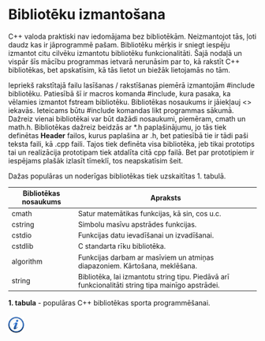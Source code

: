 # Bibliotēku izmantošana

C++ valoda praktiski nav iedomājama bez bibliotēkām. Neizmantojot tās, ļoti daudz kas ir jāprogrammē pašam. Bibliotēku mērķis ir sniegt iespēju izmantot citu cilvēku izmantotu bibliotēku funkcionalitāti. Šajā nodaļā un vispār šīs mācību programmas ietvarā nerunāsim par to, kā rakstīt C++ bibliotēkas, bet apskatīsim, kā tās lietot un biežāk lietojamās no tām.

Iepriekš rakstītajā failu lasīšanas / rakstīšanas piemērā izmantojām #include <fstream> bibliotēku. Patiesībā šī ir macros komanda #include, kura pasaka, ka vēlamies izmantot fstream bibliotēku. Bibliotēkas nosaukums ir jāiekļauj <> iekavās. Ieteicams būtu #include komandas likt programmas sākumā. Dažreiz vienai bibliotēkai var būt dažādi nosaukumi, piemēram, cmath un math.h. Bibliotēkas dažreiz beidzās ar *.h paplašinājumu, jo tās tiek definētas **Header** failos, kurus paplašina ar .h, bet patiesībā tie ir tādi paši teksta faili, kā .cpp faili. Tajos tiek definēta visa bibliotēka, jeb tikai prototips tai un realizācija prototipam tiek atdalīta citā cpp failā. Bet par prototipiem ir iespējams plašāk izlasīt tīmeklī, tos neapskatīsim šeit.

Dažas populāras un noderīgas bibliotēkas tiek uzskaitītas 1. tabulā.

| Bibliotēkas nosaukums | Apraksts |
| --- | --- |
| cmath | Satur matemātikas funkcijas, kā sin, cos u.c. |
| cstring | Simbolu masīvu apstrādes funkcijas. |
| cstdio | Funkcijas datu ievadīšanai un izvadīšanai. |
| cstdlib | C standarta rīku bibliotēka. |
| algorithm | Funkcijas darbam ar masīviem un atmiņas diapazoniem. Kārtošana, meklēšana. |
| string | Bibliotēka, lai izmantotu string tipu. Piedāvā arī funkcionalitāti string tipa mainīgo apstrādei. |

**1. tabula** - populāras C++ bibliotēkas sporta programmēšanai.

<a href="http://www.cplusplus.com/reference/" target="_blank">![Vairāk informācija](/media/theory/information.png)</a>
